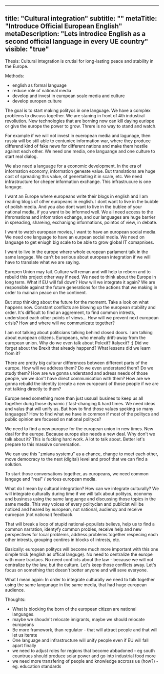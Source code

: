 ---
title: "Cultural integration"
subtitle: ""
metaTitle: "Introduce Official European English"
metaDescription: "Lets introdice English as a second official language in every UE country"
visible: "true"
------

Thesis:
Cultural integration is crutial for long-lasting peace and stability in the Europe.

Methods:
- english as formal language
- reduce role of national media
- develop and invest in european scale media and culture
- develop europen culture

The goal is to start making politycs in one language. 
We have a complex problems to discuss together. 
We are staning in front of 4th industiral revoliution.
New technologies that are borning now can kill daying euriope or give the europe the power to grow.
Threre is no way to stand and watch. 

For example if we will not invest in eueropean media and lagunage, then russia will be still able to contuniee information war, where they produce differend kind of fake news for different nations and make them hostile against each other. We need one media, one languange and one culture to start real dialog. 

We also need a language for a economic development. In the era of information economy, information geneate value. But translations are huge cost of spreading this value, of genertaiting it in scale, etc. We need infrastructure for cheper information exchange. This infrastrucure is one languge. 

I want an Europe where europeans write their blogs in english and I am reading blogs of other europeans in english. I dont want to live in the bubble of polish media. And you also dont want to live in the bublee of your national media, if you want to be informed well. We all need access to the ifnromations and infomration echange, and our languages are huge barrier in spreading, shareing, exchanigng informations, pointos of view, in debate. 

I want to watch european movies, I want to have an european social media. We need one language to have an eurpean social media. We need on language to get eniugh big scale to be able to grow global IT comapnioes. 


I want to live in the europe where whole european parlament talk in the same languge. We can't be serious about european integration if we will have to translate what we are saying. 




Europen Union may fail. Culture will reman and will help to reborn and to rebuild this project other way if need.
We need to think about the Europe in long term. What if EU will fall down? How will we integrate it again?
We are responsible against the future generations for the actions that we making in order to mainain peace on the continent. 

But stop thinking about the future for the momemt. Take a look on what happens now. 
Constant conflicts are blowing up the european stability and order. 
It's difficult to find an aggrement, to find common intrests, understood each other points of views...
How will we prevent next european crisis? How and where will we communicate together?

I am not talking about politicians talking behind closed doors. 
I am talking about european citizens. 
Europeans, who menally drift-away from the european union. 
Why do we even talk about Polexit? Italyexit? :)
Did we forget about the Brexit that already happend?
What lessens did we learn from it?

There are pretty big culturar differences between different parts of the europe. 
How will we address them? Do we even understand them? Do we study them? How are we gonna understand and adress needs of those people, we we don't have direct communication with them?
How are we gonna rebuild the identity (create a new european) of those people if we are not talking directly to them? 

Europe need something more than just ussuall busines to keep us all together durig those dynamic / fast-changing & hard times. 
We need ideas and valus that will unify us. 
But how to find those values speking so many languages?
How to find what we have in common if most of the politycs and public opinion are focuesd on national politycs?

We need to find a new puropse for the european union in new times.
New deal for the europe. Because europe also needs a new deal. Why don't we talk about it?
This is fucking hard work. A lot to talk about. 
Better let's prepare to this massive conversation.

We can use this "zmiana systemu" as a chance, change to meet each other, move democracy to the next (digital) level and proof that we can find a solution. 

To start those conversations together, as europeans, we need common languge and "real" / serious european media. 


What do I mean by cultural integration? How can we integrate culturally?
We will integrate culturally during time if we will talk about politycs, economy and business using the same languange and discussing those topics in the same media. This way voices of every politycian and publicist will be noticed and heared by european, not national, audiency and receive euroepan (not national) feedback. 

That will break a loop of stupid national-populists believs, help us to find a common narration, identyfy common probles, receive help and new perspectives for local problems, address problems together respecing each other intrests, grouping contires in blocks of intrests, etc. 

Basically: european politycs will become much more important with this one simple trick (english as offical languge). No need to centralize the europe with more tractacs. No need conflicts about the law - because we will not centralize by the law, but the culture. Let's keep those conflicts away. Let's focus on something that doesn't botter anyone and will seve everyone. 

What I mean again: In order to integrate culturally we need to talk together using the same langunage in the same media, that had huge european audience. 




Thoughts:
* What is blocking the born of the european citizen are national languages. 
* maybe we shoudn't relocate imigrants, maybe we should relocate europeans
* Be more framework, than regulator - that will attract people and that will let us iterate 
* One language and infrastructure will unify people even if EU will fall apart finally
* we need to adjust roles for regions that become abbadoned - eg south countrues should produce solar power and go into industrial food more
* we need more transfering of people and knowledge accross ue (how?) - eg. education standards